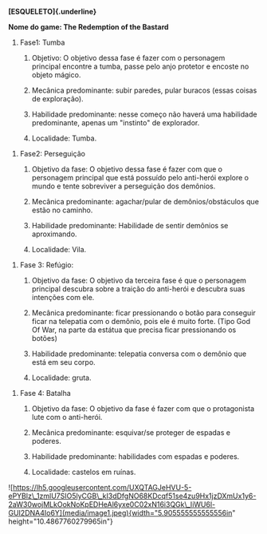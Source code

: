**[ESQUELETO]{.underline}**

**Nome do game: The Redemption of the Bastard**

1.  Fase1: Tumba

    1.  Objetivo: O objetivo dessa fase é fazer com o personagem
        principal encontre a tumba, passe pelo anjo protetor e encoste
        no objeto mágico.

    2.  Mecânica predominante: subir paredes, pular buracos (essas
        coisas de exploração).

    3.  Habilidade predominante: nesse começo não haverá uma habilidade
        predominante, apenas um "instinto" de explorador.

    4.  Localidade: Tumba.

<!-- -->

1.  Fase2: Perseguição 

    1.  Objetivo da fase: O objetivo dessa fase é fazer com que o
        personagem principal que está possuído pelo anti-herói explore o
        mundo e tente sobreviver a perseguição dos demônios.

    2.  Mecânica predominante: agachar/pular de demônios/obstáculos que
        estão no caminho.

    3.  Habilidade predominante: Habilidade de sentir demônios se
        aproximando.

    4.  Localidade: Vila.

<!-- -->

1.  Fase 3: Refúgio:

    1.  Objetivo da fase: O objetivo da terceira fase é que o personagem
        principal descubra sobre a traição do anti-herói e descubra suas
        intenções com ele.

    2.  Mecânica predominante: ficar pressionando o botão para conseguir
        ficar na telepatia com o demônio, pois ele é muito forte. (Tipo
        God Of War, na parte da estátua que precisa ficar pressionando
        os botões)

    3.  Habilidade predominante: telepatia conversa com o demônio que
        está em seu corpo.

    4.  Localidade: gruta.

<!-- -->

1.  Fase 4: Batalha 

    1.  Objetivo da fase: O objetivo da fase é fazer com que o
        protagonista lute com o anti-herói. 

    2.  Mecânica predominante: esquivar/se proteger de espadas e
        poderes.

    3.  Habilidade predominante: habilidades com espadas e poderes.

    4.  Localidade: castelos em ruínas.

![https://lh5.googleusercontent.com/UXQTAGJeHVU-5-ePYBlz\_1zmlU7SIO5lyCGB\_kI3dDfgNO68KDcqf51se4zu9Hx1jzDXmUx1y6-2aW30wojMLkOokNoKpEDHeAl6yxe0C02xN16i3QGk\_IiWU6l-GUI2DNA4Io6Y](media/image1.jpeg){width="5.905555555555556in"
height="10.4867760279965in"}
